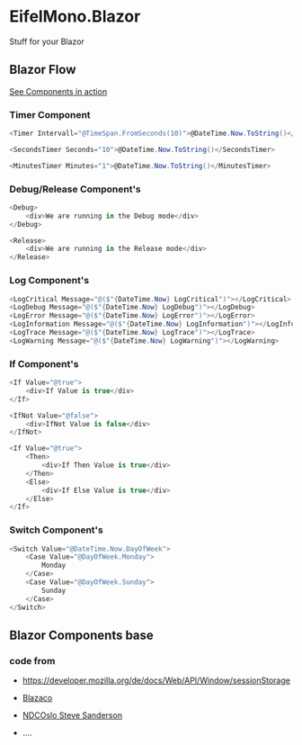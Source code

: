 # EifelMono.Blazor

Stuff for your Blazor

## Blazor Flow

[See Components in action](https://github.com/EifelMono/EifelMono.Blazor/blob/master/sample/ServerApp/Pages/TestFlow.razor)

### Timer Component
```csharp
<Timer Intervall="@TimeSpan.FromSeconds(10)">@DateTime.Now.ToString()</Timer>

<SecondsTimer Seconds="10">@DateTime.Now.ToString()</SecondsTimer>

<MinutesTimer Minutes="1">@DateTime.Now.ToString()</MinutesTimer>
```

### Debug/Release Component's
```csharp
<Debug>
    <div>We are running in the Debug mode</div>
</Debug>

<Release>
    <div>We are running in the Release mode</div>
</Release>
```

### Log Component's
```csharp
<LogCritical Message="@($"{DateTime.Now} LogCritical")"></LogCritical>
<LogDebug Message="@($"{DateTime.Now} LogDebug")"></LogDebug>
<LogError Message="@($"{DateTime.Now} LogError")"></LogError>
<LogInformation Message="@($"{DateTime.Now} LogInformation")"></LogInformation>
<LogTrace Message="@($"{DateTime.Now} LogTrace")"></LogTrace>
<LogWarning Message="@($"{DateTime.Now} LogWarning")"></LogWarning>
```

### If Component's
```csharp
<If Value="@true">
    <div>If Value is true</div>
</If>

<IfNot Value="@false">
    <div>IfNot Value is false</div>
</IfNot>

<If Value="@true">
    <Then>
        <div>If Then Value is true</div>
    </Then>
    <Else>
        <div>If Else Value is true</div>
    </Else>
</If>
```

### Switch Component's
```csharp
<Switch Value="@DateTime.Now.DayOfWeek">
    <Case Value="@DayOfWeek.Monday">
        Monday
    </Case>
    <Case Value="@DayOfWeek.Sunday">
        Sunday
    </Case>
</Switch>
```

## Blazor Components base 

### code from 

* https://developer.mozilla.org/de/docs/Web/API/Window/sessionStorage



* [Blazaco](https://github.com/Kyle-Undefined/Blazaco)
* [NDCOslo Steve Sanderson](https://github.com/SteveSandersonMS/presentation-2019-06-NDCOslo)
* ....
